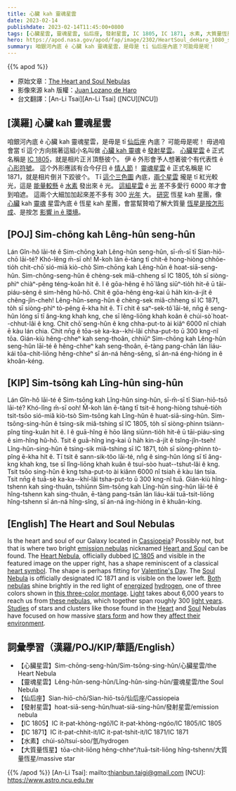 ```yaml
---
title: 心臟 kah 靈魂星雲
date: 2023-02-14
publishdate: 2023-02-14T11:45:00+0800
tags: [心臟星雲, 靈魂星雲, 仙后座, 發射星雲, IC 1805, IC 1871, 水素, 大質量恆星]
hero: https://apod.nasa.gov/apod/fap/image/2302/HeartSoul_deHaro_1080_starless.jpg
summary: 咱銀河內底 ê 心臟 kah 靈魂星雲，是毋是 tī 仙后座內底？可能毋是呢！
---
```


{{% apod %}}

- 原始文章：[The Heart and Soul Nebulas](https://apod.nasa.gov/apod/ap230214.html)
- 影像來源 kah 版權：[Juan Lozano de Haro](http://observatorioelche.blogspot.com/)
- 台文翻譯：[An-Li Tsai][An-Li Tsai] ([NCU][NCU])

## [漢羅] 心臟 kah 靈魂星雲
咱銀河內底 ê 心臟 kah 靈魂星雲，是毋是 tī [仙后座][Cassiopeia] 內底？
可能毋是呢！
毋過咱會當 tī 這个方向揣著這組小名叫做 [心臟 kah 靈魂][Heart and Soul] ê [發射星雲][emission nebulas]。
[心臟星雲][Heart Nebula] ê 正式名稱是 [IC 1805][IC 1805]，就是相片正爿頂懸彼个。
伊 ê 外形會予人想著彼个有代表性 ê [心形符號][heart symbol]。
這个外形應該有合今仔日 ê [情人節][Valentine's Day]！
[靈魂星雲][Soul Nebula] ê 正式名稱是 IC 1871，就是相片倒爿下跤彼个。
Tī [這个三色圖][this three-color montage] 內底，[兩个星雲][Both nebulas] 攏是 tī 紅光較光，這是 [能量較懸][energized] ê [水素][hydrogen] 發出來 ê 光。
[這組星雲][these nebulas] ê [光][Light] 差不多愛行 6000 年才會到咱遮。
這兩个大細加加起來差不多有 300 [光年][light years] 大。
[研究][Studies] 恆星 kah 星團，像 [心臟][Heart] kah [靈魂][Soul] 星雲內底 ê 恆星 kah 星團，會當幫贊咱了解大質量 [恆星是按怎形成][stars form]、是按怎 [影響 in ê 環境][affect their environment]。 


## [POJ] Sim-chōng kah Lêng-hûn seng-hûn
Lán Gîn-hô lāi-té ê Sim-chōng kah Lêng-hûn seng-hûn, sī-m̄-sī tī Sian-hiō-chō lāi-té?
Khó-lêng m̄-sī o͘h!
M̄-koh lán ē-tàng tī chit-ê hong-hiòng chhōe-tio̍h chit-chō͘ sió-miâ kiò-chò Sim-chōng kah Lêng-hûn ê hoat-siā-seng-hûn.
Sim-chōng-seng-hûn ê chèng-sek miâ-chheng sī IC 1805, to̍h sī siòng-phìⁿ chiàⁿ-pêng téng-koân hit ê.
I ê gōa-hêng ē hō͘ lâng siūⁿ-tio̍h hit-ê ū tāi-piáu-sèng ê sim-hêng hû-hō.
Chit ê gōa-hêng èng-kai ū ha̍h kin-á-ji̍t ê chêng-jîn-cheh!
Lêng-hûn-seng-hûn ê chèng-sek miâ-chheng sī IC 1871, to̍h sī siòng-phìⁿ tò-pêng ē-kha hit ê.
Tī chit ê saⁿ-sek-tô͘ lāi-té, nn̄g ê seng-hûn lóng sī tī âng-kng khah kng, che sī lêng-liōng khah koân ê chúi-sò͘ hoat--chhut-lâi ê kng.
Chit chō͘ seng-hûn ê kng chha-put-to ài kiâⁿ 6000 nî chiah ē kàu lán chia.
Chit nn̄g ê tōa-sè ka-ka--khí-lâi chha-put-to ū 300 kng-nî tōa.
Gián-kiù hêng-chheⁿ kah seng-thoân, chhiūⁿ Sim-chōng kah Lêng-hûn seng-hûn lāi-té ê hêng-chheⁿ kah seng-thoân, ē-tàng pang-chān lán liáu-kái tōa-chit-liōng hêng-chheⁿ sī án-ná hêng-sêng, sī án-ná éng-hióng in ê khoân-kéng.

## [KIP] Sim-tsōng kah Lîng-hûn sing-hûn
Lán Gîn-hô lāi-té ê Sim-tsōng kah Lîng-hûn sing-hûn, sī-m̄-sī tī Sian-hiō-tsō lāi-té?
Khó-lîng m̄-sī ooh!
M̄-koh lán ē-tàng tī tsit-ê hong-hiòng tshuē-tio̍h tsit-tsōo sió-miâ kiò-tsò Sim-tsōng kah Lîng-hûn ê huat-siā-sing-hûn.
Sim-tsōng-sing-hûn ê tsìng-sik miâ-tshing sī IC 1805, to̍h sī siòng-phìnn tsiànn-pîng tíng-kuân hit ê.
I ê guā-hîng ē hōo lâng siūnn-tio̍h hit-ê ū tāi-piáu-sìng ê sim-hîng hû-hō.
Tsit ê guā-hîng ìng-kai ū ha̍h kin-á-ji̍t ê tsîng-jîn-tseh!
Lîng-hûn-sing-hûn ê tsìng-sik miâ-tshing sī IC 1871, to̍h sī siòng-phìnn tò-pîng ē-kha hit ê.
Tī tsit ê sann-sik-tôo lāi-té, nn̄g ê sing-hûn lóng sī tī âng-kng khah kng, tse sī lîng-liōng khah kuân ê tsuí-sòo huat--tshut-lâi ê kng.
Tsit tsōo sing-hûn ê kng tsha-put-to ài kiânn 6000 nî tsiah ē kàu lán tsia.
Tsit nn̄g ê tuā-sè ka-ka--khí-lâi tsha-put-to ū 300 kng-nî tuā.
Gián-kiù hîng-tshenn kah sing-thuân, tshiūnn Sim-tsōng kah Lîng-hûn sing-hûn lāi-té ê hîng-tshenn kah sing-thuân, ē-tàng pang-tsān lán liáu-kái tuā-tsit-liōng hîng-tshenn sī án-ná hîng-sîng, sī án-ná íng-hióng in ê khuân-kíng.

## [English] The Heart and Soul Nebulas
Is the heart and soul of our Galaxy located in [Cassiopeia][Cassiopeia]?
Possibly not, but that is where two bright [emission nebulas][emission nebulas] nicknamed [Heart and Soul][Heart and Soul] can be found.
The [Heart Nebula][Heart Nebula], officially dubbed [IC 1805][IC 1805] and visible in the featured image on the upper right, has a shape reminiscent of a classical [heart symbol][heart symbol].
The shape is perhaps fitting for [Valentine's Day][Valentine's Day].
The [Soul Nebula][Soul Nebula] is officially designated IC 1871 and is visible on the lower left.
[Both nebulas][Both nebulas] shine brightly in the red light of [energized][energized] [hydrogen][hydrogen], one of three colors shown in [this three-color montage][this three-color montage].
[Light][Light] takes about 6,000 years to reach us from [these nebulas][these nebulas], which together span roughly 300 [light years][light years].
[Studies][Studies] of stars and clusters like those found in the [Heart][Heart] and [Soul][Soul] Nebulas have focused on how massive [stars form][stars form] and how they [affect their environment][affect their environment].


## 詞彙學習（漢羅/POJ/KIP/華語/English）
- 【心臟星雲】Sim-chōng-seng-hûn/Sim-tsōng-sing-hûn/心臟星雲/the Heart Nebula
- 【靈魂星雲】Lêng-hûn-seng-hûn/Lîng-hûn-sing-hûn/靈魂星雲/the Soul Nebula
- 【仙后座】Sian-hiō-chō/Sian-hiō-tsō/仙后座/Cassiopeia
- 【發射星雲】hoat-siā-seng-hûn/huat-siā-sing-hûn/發射星雲/emission nebula
- 【IC 1805】IC it-pat-khòng-ngó͘/IC it-pat-khòng-ngóo/IC 1805/IC 1805
- 【IC 1871】IC it-pat-chhit-it/IC it-pat-tshit-it/IC 1871/IC 1871
- 【水素】chúi-sò͘/tsuí-sòo/氫/hydrogen
- 【大質量恆星】tōa-chit-liōng hêng-chheⁿ/tuā-tsit-liōng hîng-tshenn/大質量恆星/massive star


{{% /apod %}}
[An-Li Tsai]: mailto:thianbun.taigi@gmail.com
[NCU]: https://www.astro.ncu.edu.tw

[copyright]: https://apod.nasa.gov/apod/fap/lib/about_apod.html#srapply
[License]: https://creativecommons.org/licenses/by/2.0/

[Cassiopeia]:https://en.wikipedia.org/wiki/Cassiopeia_(constellation)
[emission nebulas]:https://apod.nasa.gov/apod/emission_nebulae.html
[Heart and Soul]: http://www.youtube.com/watch?v=YsIL07eOqOU
[Heart Nebula]:https://apod.nasa.gov/apod/ap220214.html
[IC 1805]:https://apod.nasa.gov/apod/ap111025.html
[heart symbol]:http://en.wikipedia.org/wiki/Heart_(symbol)
[Valentine's Day]:https://en.wikipedia.org/wiki/Valentine%27s_Day
[Soul Nebula]:https://apod.nasa.gov/apod/ap180821.html
[Both nebulas]:https://apod.nasa.gov/apod/ap160924.html
[energized]:https://apod.nasa.gov/apod/ap030410.html
[hydrogen]:https://periodic.lanl.gov/1.shtml
[this three-color montage]:http://observatorioelche.blogspot.com/2023/01/heart-soul-nebulas-rgbha.html
[Light]:https://science.nasa.gov/ems/01_intro
[these nebulas]:https://apod.nasa.gov/apod/ap180823.html
[light years]:https://chandra.harvard.edu/photo/cosmic_distance.html
[Studies]:https://ui.adsabs.harvard.edu/abs/1999A%26AS..136..313S/abstract
[Heart]:https://en.wikipedia.org/wiki/Heart_Nebula
[Soul]:https://en.wikipedia.org/wiki/Soul_Nebula
[stars form]:https://apod.nasa.gov/apod/ap210630.html
[affect their environment]:https://s-media-cache-ak0.pinimg.com/564x/0a/4e/27/0a4e2732638c9d7532de25394eea6257.jpg


